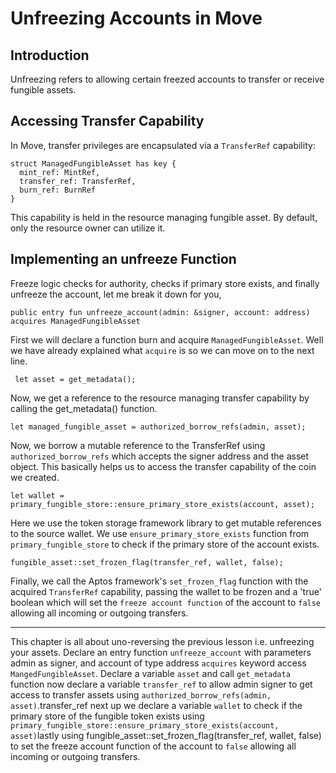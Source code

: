# Unfreezing Accounts in Move

## Introduction

Unfreezing refers to allowing certain freezed accounts to transfer or receive fungible assets.

## Accessing Transfer Capability
In Move, transfer privileges are encapsulated via a `TransferRef` capability:
```
struct ManagedFungibleAsset has key {
  mint_ref: MintRef,
  transfer_ref: TransferRef,
  burn_ref: BurnRef
}
```
This capability is held in the resource managing fungible asset. By default, only the resource owner can utilize it.

## Implementing an unfreeze Function
Freeze logic checks for authority, checks if primary store exists, and finally unfreeze the account, let me break it down for you,
```
public entry fun unfreeze_account(admin: &signer, account: address) acquires ManagedFungibleAsset 
```
First we will declare a function burn and acquire `ManagedFungibleAsset`. Well we have already explained what `acquire` is so we can move on to the next line.
```
 let asset = get_metadata();
```
Now, we get a reference to the resource managing transfer capability by calling the get_metadata() function.
```
let managed_fungible_asset = authorized_borrow_refs(admin, asset);
```
Now, we borrow a mutable reference to the TransferRef using `authorized_borrow_refs` which accepts the signer address and the asset object. This basically helps us to access the transfer capability of the coin we created.
```
let wallet = primary_fungible_store::ensure_primary_store_exists(account, asset);
```
Here we use the token storage framework library to get mutable references to the source wallet. We use `ensure_primary_store_exists` function from `primary_fungible_store` to check if the primary store of the account exists.
```
fungible_asset::set_frozen_flag(transfer_ref, wallet, false);
```
Finally, we call the Aptos framework's `set_frozen_flag` function with the acquired `TransferRef` capability, passing the wallet to be frozen and a 'true' boolean which will set the `freeze account function` of the account to `false` allowing all incoming or outgoing transfers.

---

This chapter is all about uno-reversing the previous lesson i.e. unfreezing your assets. Declare an entry function `unfreeze_account` with parameters admin as signer, and account of type address `acquires` keyword access `MangedFungibleAsset`. Declare a variable `asset` and call `get_metadata` function now declare a variable `transfer_ref` to allow admin signer to get access to transfer assets using `authorized_borrow_refs(admin, asset)`.transfer_ref next up we declare a variable `wallet` to check if the primary store of the fungible token exists using `primary_fungible_store::ensure_primary_store_exists(account, asset)`lastly using fungible_asset::set_frozen_flag(transfer_ref, wallet, false) to set the freeze account function of the account to `false` allowing all incoming or outgoing transfers. 
